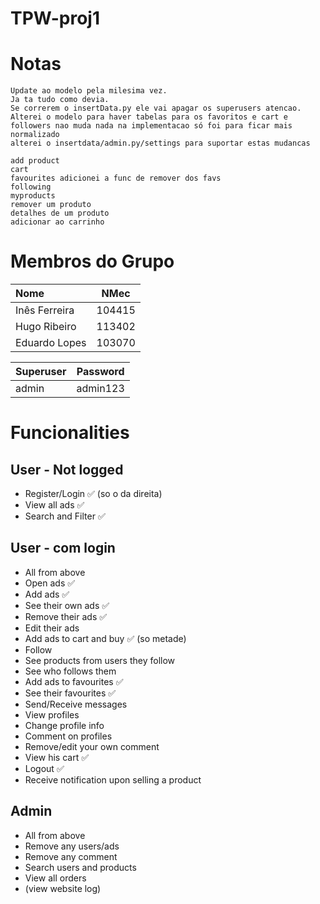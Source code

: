 # TPW-proj1

# Notas
```
Update ao modelo pela milesima vez.
Ja ta tudo como devia.
Se correrem o insertData.py ele vai apagar os superusers atencao.
Alterei o modelo para haver tabelas para os favoritos e cart e followers nao muda nada na implementacao só foi para ficar mais normalizado
alterei o insertdata/admin.py/settings para suportar estas mudancas
```
```
add product
cart
favourites adicionei a func de remover dos favs
following
myproducts
remover um produto
detalhes de um produto
adicionar ao carrinho
```

# Membros do Grupo

| Nome | NMec |
|:---|:---:|
| Inês Ferreira | 104415 |
| Hugo Ribeiro | 113402 |
| Eduardo Lopes | 103070 |


| Superuser | Password |
|:---|:---:|
| admin | admin123 |

# Funcionalities 

## User - Not logged

- Register/Login ✅ (so o da direita)
- View all ads  ✅
- Search and Filter ✅

## User - com login

- All from above
- Open ads ✅
- Add ads ✅
- See their own ads ✅
- Remove their ads ✅
- Edit their ads
- Add ads to cart and buy ✅ (so metade)
- Follow
- See products from users they follow
- See who follows them
- Add ads to favourites ✅
- See their favourites ✅
- Send/Receive messages
- View profiles
- Change profile info
- Comment on profiles
- Remove/edit your own comment 
- View his cart ✅
- Logout ✅
- Receive notification upon selling a product 

## Admin

- All from above
- Remove any users/ads
- Remove any comment
- Search users and products
- View all orders
- (view website log)